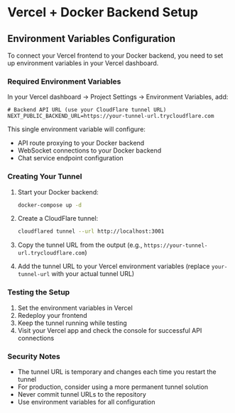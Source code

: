 # Vercel + Docker Backend Setup

## Environment Variables Configuration

To connect your Vercel frontend to your Docker backend, you need to set up environment variables in your Vercel dashboard.

### Required Environment Variables

In your Vercel dashboard → Project Settings → Environment Variables, add:

```env
# Backend API URL (use your CloudFlare tunnel URL)
NEXT_PUBLIC_BACKEND_URL=https://your-tunnel-url.trycloudflare.com
```

This single environment variable will configure:
- API route proxying to your Docker backend
- WebSocket connections to your Docker backend  
- Chat service endpoint configuration

### Creating Your Tunnel

1. Start your Docker backend:
   ```bash
   docker-compose up -d
   ```

2. Create a CloudFlare tunnel:
   ```bash
   cloudflared tunnel --url http://localhost:3001
   ```

3. Copy the tunnel URL from the output (e.g., `https://your-tunnel-url.trycloudflare.com`)

4. Add the tunnel URL to your Vercel environment variables (replace `your-tunnel-url` with your actual tunnel URL)

### Testing the Setup

1. Set the environment variables in Vercel
2. Redeploy your frontend
3. Keep the tunnel running while testing
4. Visit your Vercel app and check the console for successful API connections

### Security Notes

- The tunnel URL is temporary and changes each time you restart the tunnel
- For production, consider using a more permanent tunnel solution
- Never commit tunnel URLs to the repository
- Use environment variables for all configuration